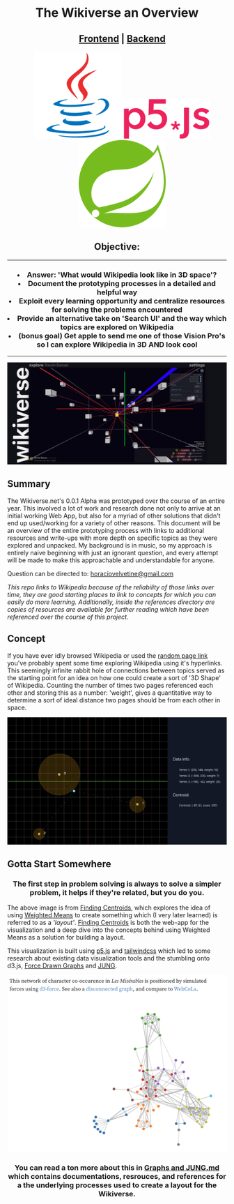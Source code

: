 <h1 align=center>The Wikiverse an Overview</h1>
<ul align=center>
  <h2>
    <a href=https://github.com/horaciovelvetine/wikidata-universe-client>Frontend</a> |
    <a href=https://github.com/horaciovelvetine/wikidata-universe-api>Backend</a>
  </h2>
</ul>

<ul align=center>
<img src=../img/icons/java_logo.svg width=200>
    <img src=../img/icons/P5js_logo.svg width=200>
    <img src=../img/icons/spring_logo.svg width=200>
</ul>

<h2 align=center>Objective:</h2>
<hr>
<h3 align=center>
  <li>Answer: 'What would Wikipedia look like in 3D space'? </li>
  <li>Document the prototyping processes in a detailed and helpful way</li>
  <li>Exploit every learning opportunity and centralize resources for solving the problems encountered</li>
  <li>Provide an alternative take on 'Search UI' and the way which topics are explored on Wikipedia</li>
  <li> (bonus goal) Get apple to send me one of those Vision Pro's so I can explore Wikipedia in 3D AND look cool</li>  
</h3>
<hr>

<div align=center>
  <img src=../img/kb_ver0.0.1_demo.png>
</div>

## Summary 

The Wikiverse.net's 0.0.1 Alpha was prototyped over the course of an entire year. This involved a lot of work and research done not only to arrive at an initial working Web App, but also for a myriad of other solutions that didn't end up used/working for a variety of other reasons. This document will be an overview of the entire prototyping process with links to additional resources and write-ups with more depth on specific topics as they were explored and unpacked. My background is in music, so my approach is entirely naive beginning with just an ignorant question, and every attempt will be made to make this approachable and understandable for anyone. 

Question can be directed to: horaciovelvetine@gmail.com

*This repo links to Wikipedia because of the reliability of those links over time, they are good starting places to link to concepts for which you can easily do more learning. Additionally, inside the references directory are copies of resources are available for further reading which have been referenced over the course of this project.*

## Concept

If you have ever idly browsed Wikipedia or used the <a href=https://en.wikipedia.org/wiki/Special:Random/>random page link</a> you've probably spent some time exploring Wikipedia using it's hyperlinks. This seemingly infinite rabbit hole of connections between topics served as the starting point for an idea on how one could create a sort of '3D Shape' of Wikipedia. Counting the number of times two pages referenced each other and storing this as a number: 'weight', gives a quantitative way to determine a sort of ideal distance two pages should be from each other in space.

<img src=../img/wmeans_3_vertices_2d_with_strength_radius.png>

## Gotta Start Somewhere

<h3 align=center>The first step in problem solving is always to solve a simpler problem, it helps if they're related, but you do you. </h3>

The above image is from <a href=https://github.com/horaciovelvetine/finding-centroids>Finding Centroids</a>, which explores the idea of using <a href=https://mathworld.wolfram.com/WeightedMean.html> Weighted Means</a> to create something which (I very later learned) is referred to as a *'layout'*. <a href=https://github.com/horaciovelvetine/finding-centroids>Finding Centroids</a> is both the web-app for the visualization and a deep dive into the concepts behind using Weighted Means as a solution for building a layout. 

This visualization is built using <a href=https://p5js.org/>p5.js</a> and <a href=https://tailwindcss.com>tailwindcss</a> which led to some research about existing data visualization tools and the stumbling onto d3.js, <a href=https://en.wikipedia.org/wiki/Force-directed_graph_drawing>Force Drawn Graphs</a> and <a href=https://github.com/jrtom/jung>JUNG</a>. 
<div align=center>
  <img src=../img/d3_force_screencap.png>
</div>

<h3 align=center>You can read a ton more about this in <a href=assets/docs/the_wikiverse/Graphs_and_JUNG.md>Graphs and JUNG.md</a> which contains documentations, resrouces, and references for a the underlying processes used to create a layout for the Wikiverse.</h3>





